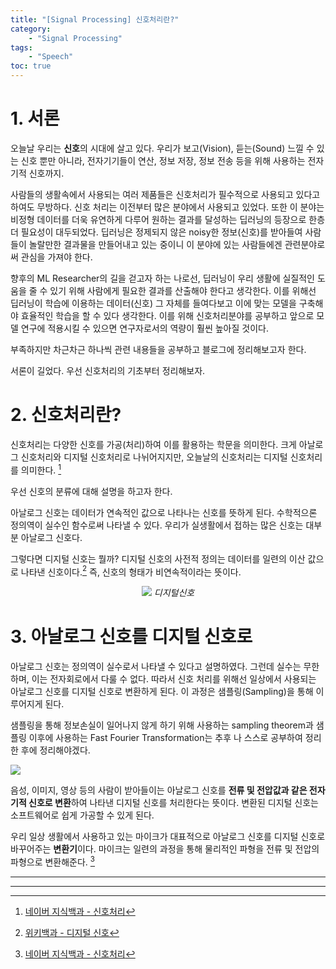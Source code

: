 ```yaml
---
title: "[Signal Processing] 신호처리란?"
category:
    - "Signal Processing"
tags:
    - "Speech"
toc: true
---
```


# 1. 서론

오늘날 우리는 **신호**의 시대에 살고 있다. 우리가 보고(Vision), 듣는(Sound) 느낄 수 있는 신호 뿐만 아니라, 전자기기들이 연산, 정보 저장, 정보 전송 등을 위해 사용하는 전자기적 신호까지. 

사람들의 생활속에서 사용되는 여러 제품들은 신호처리가 필수적으로 사용되고 있다고 하여도 무방하다. 신호 처리는 이전부터 많은 분야에서 사용되고 있었다. 또한 이 분야는 비정형 데이터를 더욱 유연하게 다루어 원하는 결과를 달성하는 딥러닝의 등장으로 한층 더 필요성이 대두되었다. 딥러닝은 정제되지 않은 noisy한 정보(신호)를 받아들여 사람들이 놀랄만한 결과물을 만들어내고 있는 중이니 이 분야에 있는 사람들에겐 관련분야로써 관심을 가져야 한다.

향후의 ML Researcher의 길을 걷고자 하는 나로선, 딥러닝이 우리 생활에 실질적인 도움을 줄 수 있기 위해 사람에게 필요한 결과를 산출해야 한다고 생각한다. 이를 위해선 딥러닝이 학습에 이용하는 데이터(신호) 그 자체를 들여다보고 이에 맞는 모델을 구축해야 효율적인 학습을 할 수 있다 생각한다. 이를 위해 신호처리분야를 공부하고 앞으로 모델 연구에 적용시킬 수 있으면 연구자로서의 역량이 훨씬 높아질 것이다.

부족하지만 차근차근 하나씩 관련 내용들을 공부하고 블로그에 정리해보고자 한다. 

서론이 길었다. 우선 신호처리의 기초부터 정리해보자.

# 2. 신호처리란?
신호처리는 다양한 신호를 가공(처리)하여 이를 활용하는 학문을 의미한다. 크게 아날로그 신호처리와 디지털 신호처리로 나뉘어지지만, 오늘날의 신호처리는 디지털 신호처리를 의미한다. [^1] 

우선 신호의 분류에 대해 설명을 하고자 한다.

아날로그 신호는 데이터가 연속적인 값으로 나타나는 신호를 뜻하게 된다. 수학적으론 정의역이 실수인 함수로써 나타낼 수 있다. 우리가 실생활에서 접하는 많은 신호는 대부분 아날로그 신호다. 

그렇다면 디지털 신호는 뭘까? 디지털 신호의 사전적 정의는 데이터를 일련의 이산 값으로 나타낸 신호이다.[^2] 즉, 신호의 형태가 비연속적이라는 뜻이다.

<p align="middle">
  <img src="https://dbscthumb-phinf.pstatic.net/2906_000_1/20140403184104493_EKR6TPZA5.jpg/z7_term31_i3.jpg?type=w300_fst&wm=N" /> 
  <em>디지털신호</em>
</p>


# 3. 아날로그 신호를 디지털 신호로
아날로그 신호는 정의역이 실수로서 나타낼 수 있다고 설명하였다. 그런데 실수는 무한하며, 이는 전자회로에서 다룰 수 없다. 따라서 신호 처리를 위해선 일상에서 사용되는 아날로그 신호를 디지털 신호로 변환하게 된다. 이 과정은 샘플링(Sampling)을 통해 이루어지게 된다. 

샘플링을 통해 정보손실이 일어나지 않게 하기 위해 사용하는 sampling theorem과 샘플링 이후에 사용하는 Fast Fourier Transformation는 추후 나 스스로 공부하여 정리한 후에 정리해야겠다.

![](https://en.wikipedia.org/wiki/File:Signal_Sampling.svg)

음성, 이미지, 영상 등의 사람이 받아들이는 아날로그 신호를 **전류 및 전압값과 같은 전자기적 신호로 변환**하여 나타낸 디지털 신호를 처리한다는 뜻이다. 변환된 디지털 신호는 소프트웨어로 쉽게 가공할 수 있게 된다.

우리 일상 생활에서 사용하고 있는 마이크가 대표적으로 아날로그 신호를 디지털 신호로 바꾸어주는 **변환기**이다. 마이크는 일련의 과정을 통해 물리적인 파형을 전류 및 전압의 파형으로 변환해준다. [^1] 

---
[^1]: [네이버 지식백과 - 신호처리](https://terms.naver.com/entry.naver?cid=44414&docId=2073329&categoryId=44414)

[^2]: [위키백과 - 디지털 신호](https://ko.wikipedia.org/wiki/%EB%94%94%EC%A7%80%ED%84%B8_%EC%8B%A0%ED%98%B8)

---
